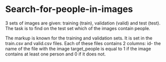 # Search-for-people-in-images
3 sets of images are given: training (train), validation (valid) and test (test). The task is to find on the test set which of the images contain people.

The markup is known for the training and validation sets. It is set in the train.csv and valid.csv files. Each of these files contains 2 columns:
id- the name of the file with the image
target_people is equal to 1 if the image contains at least one person and 0 if it does not.
